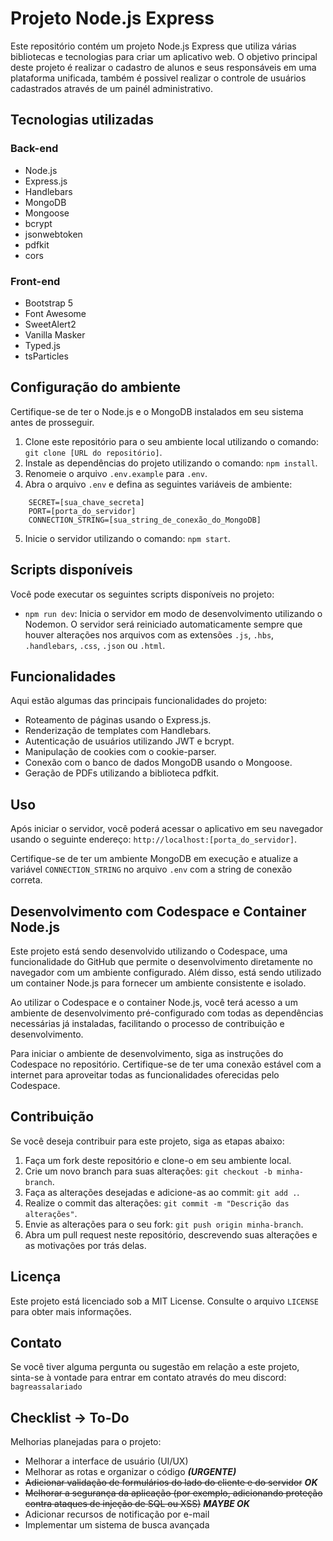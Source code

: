 # Projeto Node.js Express

Este repositório contém um projeto Node.js Express que utiliza várias bibliotecas e tecnologias para criar um aplicativo web. O objetivo principal deste projeto é realizar o cadastro de alunos e seus responsáveis em uma plataforma unificada, também é possivel realizar o controle de usuários cadastrados através de um painél administrativo.

## Tecnologias utilizadas

### Back-end

- Node.js
- Express.js
- Handlebars
- MongoDB
- Mongoose
- bcrypt
- jsonwebtoken
- pdfkit
- cors

### Front-end

- Bootstrap 5
- Font Awesome
- SweetAlert2
- Vanilla Masker
- Typed.js
- tsParticles

## Configuração do ambiente

Certifique-se de ter o Node.js e o MongoDB instalados em seu sistema antes de prosseguir.

1. Clone este repositório para o seu ambiente local utilizando o comando: `git clone [URL do repositório]`.
2. Instale as dependências do projeto utilizando o comando: `npm install`.
3. Renomeie o arquivo `.env.example` para `.env`.
4. Abra o arquivo `.env` e defina as seguintes variáveis de ambiente:

~~~env
    SECRET=[sua_chave_secreta]
    PORT=[porta_do_servidor]
    CONNECTION_STRING=[sua_string_de_conexão_do_MongoDB]
~~~

5. Inicie o servidor utilizando o comando: `npm start`.

## Scripts disponíveis

Você pode executar os seguintes scripts disponíveis no projeto:

- `npm run dev`: Inicia o servidor em modo de desenvolvimento utilizando o Nodemon. O servidor será reiniciado automaticamente sempre que houver alterações nos arquivos com as extensões `.js`, `.hbs`, `.handlebars`, `.css`, `.json` ou `.html`.

## Funcionalidades

Aqui estão algumas das principais funcionalidades do projeto:

- Roteamento de páginas usando o Express.js.
- Renderização de templates com Handlebars.
- Autenticação de usuários utilizando JWT e bcrypt.
- Manipulação de cookies com o cookie-parser.
- Conexão com o banco de dados MongoDB usando o Mongoose.
- Geração de PDFs utilizando a biblioteca pdfkit.

## Uso

Após iniciar o servidor, você poderá acessar o aplicativo em seu navegador usando o seguinte endereço: `http://localhost:[porta_do_servidor]`.

Certifique-se de ter um ambiente MongoDB em execução e atualize a variável `CONNECTION_STRING` no arquivo `.env` com a string de conexão correta.

## Desenvolvimento com Codespace e Container Node.js

Este projeto está sendo desenvolvido utilizando o Codespace, uma funcionalidade do GitHub que permite o desenvolvimento diretamente no navegador com um ambiente configurado. Além disso, está sendo utilizado um container Node.js para fornecer um ambiente consistente e isolado.

Ao utilizar o Codespace e o container Node.js, você terá acesso a um ambiente de desenvolvimento pré-configurado com todas as dependências necessárias já instaladas, facilitando o processo de contribuição e desenvolvimento.

Para iniciar o ambiente de desenvolvimento, siga as instruções do Codespace no repositório. Certifique-se de ter uma conexão estável com a internet para aproveitar todas as funcionalidades oferecidas pelo Codespace.

## Contribuição

Se você deseja contribuir para este projeto, siga as etapas abaixo:

1. Faça um fork deste repositório e clone-o em seu ambiente local.
2. Crie um novo branch para suas alterações: `git checkout -b minha-branch`.
3. Faça as alterações desejadas e adicione-as ao commit: `git add .`.
4. Realize o commit das alterações: `git commit -m "Descrição das alterações"`.
5. Envie as alterações para o seu fork: `git push origin minha-branch`.
6. Abra um pull request neste repositório, descrevendo suas alterações e as motivações por trás delas.

## Licença

Este projeto está licenciado sob a MIT License. Consulte o arquivo `LICENSE` para obter mais informações.

## Contato

Se você tiver alguma pergunta ou sugestão em relação a este projeto, sinta-se à vontade para entrar em contato através do meu discord: `bagreassalariado`

## Checklist -> To-Do

 Melhorias planejadas para o projeto:

- Melhorar a interface de usuário (UI/UX)
- Melhorar as rotas e organizar o código ***(URGENTE)***
- ~~Adicionar validação de formulários do lado do cliente e do servidor~~  ***OK***
- ~~Melhorar a segurança da aplicação (por exemplo, adicionando proteção contra ataques de injeção de SQL ou XSS)~~ ***MAYBE OK***
- Adicionar recursos de notificação por e-mail
- Implementar um sistema de busca avançada
